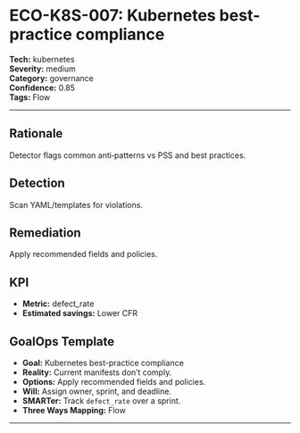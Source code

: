 # ECO-K8S-007: Kubernetes best-practice compliance

**Tech:** kubernetes  
**Severity:** medium  
**Category:** governance  
**Confidence:** 0.85  
**Tags:** Flow

---

## Rationale
Detector flags common anti‑patterns vs PSS and best practices.

## Detection
Scan YAML/templates for violations.

## Remediation
Apply recommended fields and policies.

## KPI
- **Metric:** defect_rate  
- **Estimated savings:** Lower CFR

## GoalOps Template
- **Goal:** Kubernetes best-practice compliance  
- **Reality:** Current manifests don’t comply.  
- **Options:** Apply recommended fields and policies.  
- **Will:** Assign owner, sprint, and deadline.  
- **SMARTer:** Track `defect_rate` over a sprint.  
- **Three Ways Mapping:** Flow

---
